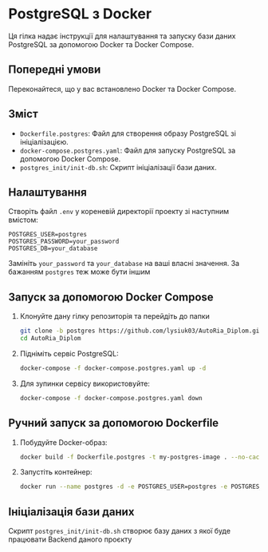 # PostgreSQL з Docker

Ця гілка надає інструкції для налаштування та запуску бази даних PostgreSQL за допомогою Docker та Docker Compose. 

## Попередні умови

Переконайтеся, що у вас встановлено Docker та Docker Compose.

## Зміст

- `Dockerfile.postgres`: Файл для створення образу PostgreSQL зі ініціалізацією.
- `docker-compose.postgres.yaml`: Файл для запуску PostgreSQL за допомогою Docker Compose.
- `postgres_init/init-db.sh`: Скрипт ініціалізації бази даних.

## Налаштування

Створіть файл `.env` у кореневій директорії проекту зі наступним вмістом:

```env
POSTGRES_USER=postgres
POSTGRES_PASSWORD=your_password
POSTGRES_DB=your_database
```

Замініть `your_password` та `your_database` на ваші власні значення. За бажанням `postgres` теж може бути іншим

## Запуск за допомогою Docker Compose

1. Клонуйте дану гілку репозиторія та перейдіть до папки
    ```bash
    git clone -b postgres https://github.com/lysiuk03/AutoRia_Diplom.git
    cd AutoRia_Diplom
    ```

2. Підніміть сервіс PostgreSQL:

    ```bash
    docker-compose -f docker-compose.postgres.yaml up -d
    ```

3. Для зупинки сервісу використовуйте:

    ```bash
    docker-compose -f docker-compose.postgres.yaml down
    ```

## Ручний запуск за допомогою Dockerfile

1. Побудуйте Docker-образ:

    ```bash
    docker build -f Dockerfile.postgres -t my-postgres-image . --no-cache
    ```

2. Запустіть контейнер:

    ```bash
    docker run --name postgres -d -e POSTGRES_USER=postgres -e POSTGRES_PASSWORD=your_password -e POSTGRES_DB=your_database -p 5432:5432 my-postgres-image
    ```

## Ініціалізація бази даних

Скрипт `postgres_init/init-db.sh` створює базу даних з якої буде працювати Backend  даного проєкту

